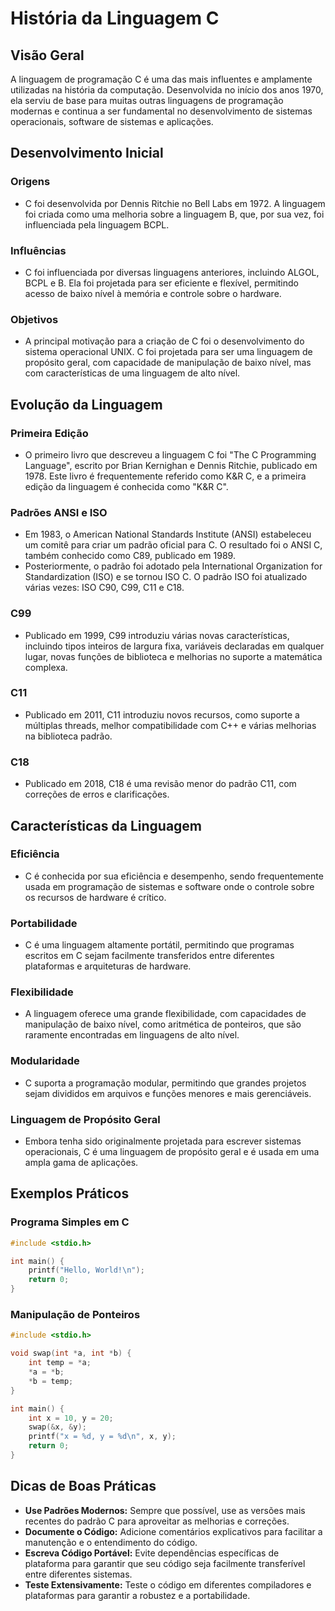 
# História da Linguagem C

## Visão Geral
A linguagem de programação C é uma das mais influentes e amplamente utilizadas na história da computação. Desenvolvida no início dos anos 1970, ela serviu de base para muitas outras linguagens de programação modernas e continua a ser fundamental no desenvolvimento de sistemas operacionais, software de sistemas e aplicações.

## Desenvolvimento Inicial

### Origens
- C foi desenvolvida por Dennis Ritchie no Bell Labs em 1972. A linguagem foi criada como uma melhoria sobre a linguagem B, que, por sua vez, foi influenciada pela linguagem BCPL.

### Influências
- C foi influenciada por diversas linguagens anteriores, incluindo ALGOL, BCPL e B. Ela foi projetada para ser eficiente e flexível, permitindo acesso de baixo nível à memória e controle sobre o hardware.

### Objetivos
- A principal motivação para a criação de C foi o desenvolvimento do sistema operacional UNIX. C foi projetada para ser uma linguagem de propósito geral, com capacidade de manipulação de baixo nível, mas com características de uma linguagem de alto nível.

## Evolução da Linguagem

### Primeira Edição
- O primeiro livro que descreveu a linguagem C foi "The C Programming Language", escrito por Brian Kernighan e Dennis Ritchie, publicado em 1978. Este livro é frequentemente referido como K&R C, e a primeira edição da linguagem é conhecida como "K&R C".

### Padrões ANSI e ISO
- Em 1983, o American National Standards Institute (ANSI) estabeleceu um comitê para criar um padrão oficial para C. O resultado foi o ANSI C, também conhecido como C89, publicado em 1989.
- Posteriormente, o padrão foi adotado pela International Organization for Standardization (ISO) e se tornou ISO C. O padrão ISO foi atualizado várias vezes: ISO C90, C99, C11 e C18.

### C99
- Publicado em 1999, C99 introduziu várias novas características, incluindo tipos inteiros de largura fixa, variáveis declaradas em qualquer lugar, novas funções de biblioteca e melhorias no suporte a matemática complexa.

### C11
- Publicado em 2011, C11 introduziu novos recursos, como suporte a múltiplas threads, melhor compatibilidade com C++ e várias melhorias na biblioteca padrão.

### C18
- Publicado em 2018, C18 é uma revisão menor do padrão C11, com correções de erros e clarificações.

## Características da Linguagem

### Eficiência
- C é conhecida por sua eficiência e desempenho, sendo frequentemente usada em programação de sistemas e software onde o controle sobre os recursos de hardware é crítico.

### Portabilidade
- C é uma linguagem altamente portátil, permitindo que programas escritos em C sejam facilmente transferidos entre diferentes plataformas e arquiteturas de hardware.

### Flexibilidade
- A linguagem oferece uma grande flexibilidade, com capacidades de manipulação de baixo nível, como aritmética de ponteiros, que são raramente encontradas em linguagens de alto nível.

### Modularidade
- C suporta a programação modular, permitindo que grandes projetos sejam divididos em arquivos e funções menores e mais gerenciáveis.

### Linguagem de Propósito Geral
- Embora tenha sido originalmente projetada para escrever sistemas operacionais, C é uma linguagem de propósito geral e é usada em uma ampla gama de aplicações.

## Exemplos Práticos

### Programa Simples em C
```c
#include <stdio.h>

int main() {
    printf("Hello, World!\n");
    return 0;
}
```

### Manipulação de Ponteiros
```c
#include <stdio.h>

void swap(int *a, int *b) {
    int temp = *a;
    *a = *b;
    *b = temp;
}

int main() {
    int x = 10, y = 20;
    swap(&x, &y);
    printf("x = %d, y = %d\n", x, y);
    return 0;
}
```

## Dicas de Boas Práticas
- **Use Padrões Modernos:** Sempre que possível, use as versões mais recentes do padrão C para aproveitar as melhorias e correções.
- **Documente o Código:** Adicione comentários explicativos para facilitar a manutenção e o entendimento do código.
- **Escreva Código Portável:** Evite dependências específicas de plataforma para garantir que seu código seja facilmente transferível entre diferentes sistemas.
- **Teste Extensivamente:** Teste o código em diferentes compiladores e plataformas para garantir a robustez e a portabilidade.
